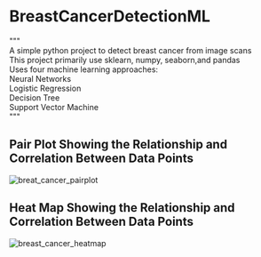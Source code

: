 # BreastCancerDetectionML
"""<br/>
A simple python project to detect breast cancer from image scans<br/>
This project primarily use sklearn, numpy, seaborn,and pandas<br/>
Uses four machine learning approaches:<br/>
    Neural Networks<br/>
    Logistic Regression<br/>
    Decision Tree<br/>
    Support Vector Machine<br/>
"""
<h2>Pair Plot Showing the Relationship and Correlation Between Data Points</h2>

![breat_cancer_pairplot](https://user-images.githubusercontent.com/49726134/109427800-b1925500-79b9-11eb-885c-7fbdbf5173b9.png)

<h2>Heat Map Showing the Relationship and Correlation Between Data Points</h2>

![breast_cancer_heatmap](https://user-images.githubusercontent.com/49726134/109427805-b5be7280-79b9-11eb-84d6-0238634befbd.png)
